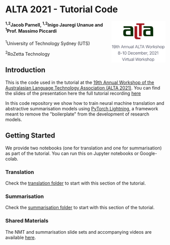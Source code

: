 # ALTA 2021 - Tutorial Code 
<img src="images/alta_logo.png" width="170" alt="ALTA Logo" align="right">

#### <sup>1,2</sup>Jacob Parnell, <sup>1,2</sup>Inigo Jauregi Unanue and <sup>1</sup>Prof. Massimo Piccardi
<sup>1</sup>University of Technology Sydney (UTS)

<sup>2</sup>RoZetta Technology



## Introduction

This is the code used in the tutorial at the
[19th Annual Workshop of the Australasian Language Technology 
Association (ALTA 2021)](https://alta2021.alta.asn.au/).
You can find the slides of the presentation here the full tutorial 
recording [here](https://www.youtube.com/watch?v=Zop8vhI9qKw)

In this code repository we show how to train neural machine translation
and abstractive summarisation models using [PyTorch Lightning](https://www.pytorchlightning.ai/), a 
framework meant to remove the "boilerplate" from the development of 
research models.

## Getting Started

We provide two notebooks (one for translation and one for summarisation) as part of the tutorial. You can run this on 
Jupyter notebooks or Google-colab.

### Translation

Check the [translation folder](https://github.com/ijauregiCMCRC/ALTA2021_tutorial/tree/main/translation) to 
start with this section of the tutorial.

### Summarisation

Check the [summarisation folder](https://github.com/ijauregiCMCRC/ALTA2021_tutorial/tree/main/summarisation) to 
start with this section of the tutorial.

### Shared Materials
The NMT and summarisation slide sets and accompanying videos are available [here](https://drive.google.com/drive/folders/147ViG0QhyguoQ_eETdNziVO6_Xxz5pU3?usp=sharing).

